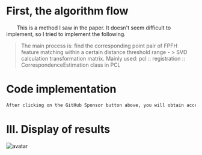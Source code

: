 #  First, the algorithm flow 

   This is a method I saw in the paper. It doesn't seem difficult to implement, so I tried to implement the following. 

>  The main process is: find the corresponding point pair of FPFH feature matching within a certain distance threshold range - > SVD calculation transformation matrix. Mainly used: pcl :: registration :: CorrespondenceEstimation class in PCL 

#  Code implementation 

  ```python  
After clicking on the GitHub Sponsor button above, you will obtain access permissions to my private code repository ( https://github.com/slowlon/my_code_bar ) to view this blog code. By searching the code number of this blog, you can find the code you need, code number is: 2024020309574036699
  ```  
#  III. Display of results 

 ![avatar]( 20201107164856123.png) 


